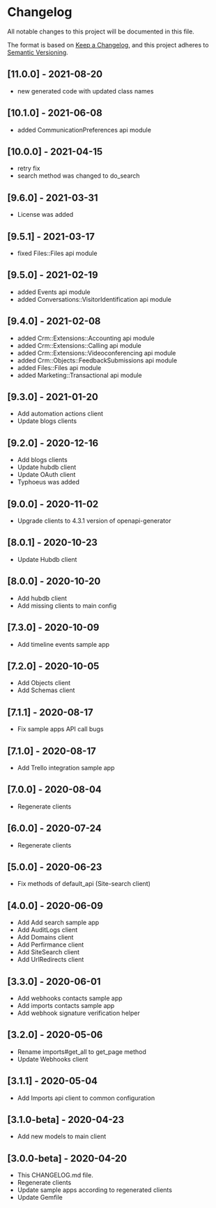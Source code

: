 # Changelog

All notable changes to this project will be documented in this file.

The format is based on [Keep a Changelog](https://keepachangelog.com/en/1.0.0/),
and this project adheres to [Semantic Versioning](https://semver.org/spec/v2.0.0.html).

## [11.0.0] - 2021-08-20

- new generated code with updated class names

## [10.1.0] - 2021-06-08

- added CommunicationPreferences api module

## [10.0.0] - 2021-04-15

- retry fix
- search method was changed to do_search

## [9.6.0] - 2021-03-31

- License was added

## [9.5.1] - 2021-03-17

- fixed Files::Files api module

## [9.5.0] - 2021-02-19

- added Events api module
- added Conversations::VisitorIdentification api module

## [9.4.0] - 2021-02-08

- added Crm::Extensions::Accounting api module
- added Crm::Extensions::Calling api module
- added Crm::Extensions::Videoconferencing api module
- added Crm::Objects::FeedbackSubmissions api module
- added Files::Files api module
- added Marketing::Transactional api module

## [9.3.0] - 2021-01-20

- Add automation actions client
- Update blogs clients

## [9.2.0] - 2020-12-16

- Add blogs clients
- Update hubdb client
- Update OAuth client
- Typhoeus was added

## [9.0.0] - 2020-11-02

- Upgrade clients to 4.3.1 version of openapi-generator

## [8.0.1] - 2020-10-23

- Update Hubdb client

## [8.0.0] - 2020-10-20

- Add hubdb client
- Add missing clients to main config

## [7.3.0] - 2020-10-09

- Add timeline events sample app

## [7.2.0] - 2020-10-05

- Add Objects client
- Add Schemas client

## [7.1.1] - 2020-08-17

- Fix sample apps API call bugs

## [7.1.0] - 2020-08-17

- Add Trello integration sample app

## [7.0.0] - 2020-08-04

- Regenerate clients

## [6.0.0] - 2020-07-24

- Regenerate clients

## [5.0.0] - 2020-06-23

- Fix methods of default_api (Site-search client)

## [4.0.0] - 2020-06-09

- Add Add search sample app
- Add AuditLogs client
- Add Domains client
- Add Perfirmance client
- Add SiteSearch client
- Add UrlRedirects client

## [3.3.0] - 2020-06-01

- Add webhooks contacts sample app
- Add imports contacts sample app
- Add webhook signature verification helper

## [3.2.0] - 2020-05-06

- Rename imports#get_all to get_page method
- Update Webhooks client

## [3.1.1] - 2020-05-04

- Add Imports api client to common configuration

## [3.1.0-beta] - 2020-04-23

- Add new models to main client

## [3.0.0-beta] - 2020-04-20

- This CHANGELOG.md file.
- Regenerate clients
- Update sample apps according to regenerated clients
- Update Gemfile